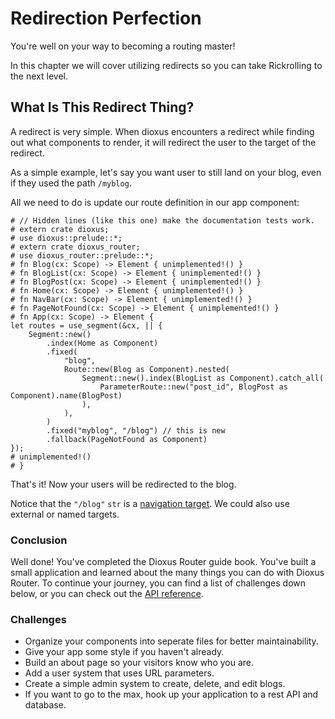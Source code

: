 # Redirection Perfection
You're well on your way to becoming a routing master!

In this chapter we will cover utilizing redirects so you can take Rickrolling to
the next level.

## What Is This Redirect Thing?
A redirect is very simple. When dioxus encounters a redirect while finding out
what components to render, it will redirect the user to the target of the
redirect.

As a simple example, let's say you want user to still land on your blog, even
if they used the path `/myblog`.

All we need to do is update our route definition in our app component:
```rust,no_run
# // Hidden lines (like this one) make the documentation tests work.
# extern crate dioxus;
# use dioxus::prelude::*;
# extern crate dioxus_router;
# use dioxus_router::prelude::*;
# fn Blog(cx: Scope) -> Element { unimplemented!() }
# fn BlogList(cx: Scope) -> Element { unimplemented!() }
# fn BlogPost(cx: Scope) -> Element { unimplemented!() }
# fn Home(cx: Scope) -> Element { unimplemented!() }
# fn NavBar(cx: Scope) -> Element { unimplemented!() }
# fn PageNotFound(cx: Scope) -> Element { unimplemented!() }
# fn App(cx: Scope) -> Element {
let routes = use_segment(&cx, || {
    Segment::new()
        .index(Home as Component)
        .fixed(
            "blog",
            Route::new(Blog as Component).nested(
                Segment::new().index(BlogList as Component).catch_all(
                    ParameterRoute::new("post_id", BlogPost as Component).name(BlogPost)
                ),
            ),
        )
        .fixed("myblog", "/blog") // this is new
        .fallback(PageNotFound as Component)
});
# unimplemented!()
# }
```

That's it! Now your users will be redirected to the blog.

Notice that the `"/blog"` `str` is a [navigation target](./navigation-targets.md).
We could also use external or named targets.

### Conclusion
Well done! You've completed the Dioxus Router guide book. You've built a small
application and learned about the many things you can do with Dioxus Router.
To continue your journey, you can find a list of challenges down below, or you
can check out the [API reference](https://docs.rs/dioxus-router/).

### Challenges
- Organize your components into seperate files for better maintainability.
- Give your app some style if you haven't already.
- Build an about page so your visitors know who you are.
- Add a user system that uses URL parameters.
- Create a simple admin system to create, delete, and edit blogs.
- If you want to go to the max, hook up your application to a rest API and database.

